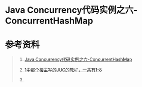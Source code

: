 # Java Concurrency代码实例之六-ConcurrentHashMap



# 参考资料

>1. [Java Concurrency代码实例之六-ConcurrentHashMap](https://zhuanlan.zhihu.com/p/28618718)
>
>2. [1中那个楼主写的JUC的教程，一共有1-8](https://www.zhihu.com/people/wang-du-du-43-1/posts?page=2)
>
>3. 
